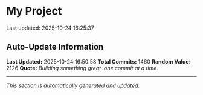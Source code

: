 # My Project


Last updated: 2025-10-24 16:25:37



























































































































































































































































































































































































































































































































































































































































































































































































































































































































































































































































































































































































































































































































































































































































































































































































































































































































































































































































































































## Auto-Update Information

**Last Updated:** 2025-10-24 16:50:58
**Total Commits:** 1460
**Random Value:** 2126
**Quote:** _Building something great, one commit at a time._

---
_This section is automatically generated and updated._